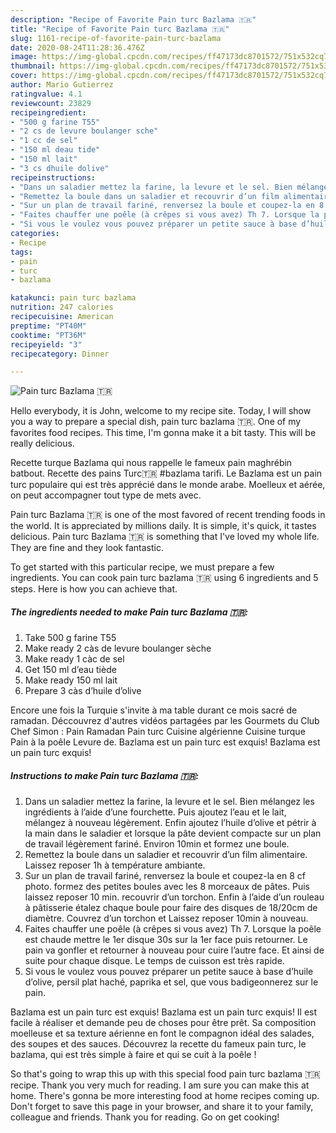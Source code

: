 ```yaml
---
description: "Recipe of Favorite Pain turc Bazlama 🇹🇷"
title: "Recipe of Favorite Pain turc Bazlama 🇹🇷"
slug: 1161-recipe-of-favorite-pain-turc-bazlama
date: 2020-08-24T11:28:36.476Z
image: https://img-global.cpcdn.com/recipes/ff47173dc8701572/751x532cq70/pain-turc-bazlama-🇹🇷-photo-principale-de-la-recette.jpg
thumbnail: https://img-global.cpcdn.com/recipes/ff47173dc8701572/751x532cq70/pain-turc-bazlama-🇹🇷-photo-principale-de-la-recette.jpg
cover: https://img-global.cpcdn.com/recipes/ff47173dc8701572/751x532cq70/pain-turc-bazlama-🇹🇷-photo-principale-de-la-recette.jpg
author: Mario Gutierrez
ratingvalue: 4.1
reviewcount: 23829
recipeingredient:
- "500 g farine T55"
- "2 cs de levure boulanger sche"
- "1 cc de sel"
- "150 ml deau tide"
- "150 ml lait"
- "3 cs dhuile dolive"
recipeinstructions:
- "Dans un saladier mettez la farine, la levure et le sel. Bien mélangez les ingrédients à l’aide d’une fourchette. Puis ajoutez l’eau et le lait, mélangez à nouveau légèrement. Enfin ajoutez l’huile d’olive et pétrir à la main dans le saladier et lorsque la pâte devient compacte sur un plan de travail légèrement fariné. Environ 10min et formez une boule."
- "Remettez la boule dans un saladier et recouvrir d’un film alimentaire. Laissez reposer 1h à température ambiante."
- "Sur un plan de travail fariné, renversez la boule et coupez-la en 8 cf photo. formez des petites boules avec les 8 morceaux de pâtes. Puis laissez reposer 10 min. recouvrir d’un torchon. Enfin à l’aide d’un rouleau à pâtisserie étalez chaque boule pour faire des disques de 18/20cm de diamètre. Couvrez d’un torchon et Laissez reposer 10min à nouveau."
- "Faites chauffer une poêle (à crêpes si vous avez) Th 7. Lorsque la poêle est chaude mettre le 1er disque 30s sur la 1er face puis retourner. Le pain va gonfler et retourner à nouveau pour cuire l’autre face. Et ainsi de suite pour chaque disque. Le temps de cuisson est très rapide."
- "Si vous le voulez vous pouvez préparer un petite sauce à base d’huile d’olive, persil plat haché, paprika et sel, que vous badigeonnerez sur le pain."
categories:
- Recipe
tags:
- pain
- turc
- bazlama

katakunci: pain turc bazlama 
nutrition: 247 calories
recipecuisine: American
preptime: "PT40M"
cooktime: "PT36M"
recipeyield: "3"
recipecategory: Dinner

---
```



![Pain turc Bazlama 🇹🇷](https://img-global.cpcdn.com/recipes/ff47173dc8701572/751x532cq70/pain-turc-bazlama-🇹🇷-photo-principale-de-la-recette.jpg)

Hello everybody, it is John, welcome to my recipe site. Today, I will show you a way to prepare a special dish, pain turc bazlama 🇹🇷. One of my favorites food recipes. This time, I'm gonna make it a bit tasty. This will be really delicious.

Recette turque Bazlama qui nous rappelle le fameux pain maghrébin batbout. Recette des pains Turc🇹🇷 #bazlama tarifi. Le Bazlama est un pain turc populaire qui est très apprécié dans le monde arabe. Moelleux et aérée, on peut accompagner tout type de mets avec.

Pain turc Bazlama 🇹🇷 is one of the most favored of recent trending foods in the world. It is appreciated by millions daily. It is simple, it's quick, it tastes delicious. Pain turc Bazlama 🇹🇷 is something that I've loved my whole life. They are fine and they look fantastic.


To get started with this particular recipe, we must prepare a few ingredients. You can cook pain turc bazlama 🇹🇷 using 6 ingredients and 5 steps. Here is how you can achieve that.

<!--inarticleads1-->

##### The ingredients needed to make Pain turc Bazlama 🇹🇷:

1. Take 500 g farine T55
1. Make ready 2 càs de levure boulanger sèche
1. Make ready 1 càc de sel
1. Get 150 ml d’eau tiède
1. Make ready 150 ml lait
1. Prepare 3 càs d’huile d’olive


Encore une fois la Turquie s&#39;invite à ma table durant ce mois sacré de ramadan. Déccouvrez d&#39;autres vidéos partagées par les Gourmets du Club Chef Simon : Pain Ramadan Pain turc Cuisine algérienne Cuisine turque Pain à la poêle Levure de. Bazlama est un pain turc est exquis! Bazlama est un pain turc exquis! 

<!--inarticleads2-->

##### Instructions to make Pain turc Bazlama 🇹🇷:

1. Dans un saladier mettez la farine, la levure et le sel. Bien mélangez les ingrédients à l’aide d’une fourchette. Puis ajoutez l’eau et le lait, mélangez à nouveau légèrement. Enfin ajoutez l’huile d’olive et pétrir à la main dans le saladier et lorsque la pâte devient compacte sur un plan de travail légèrement fariné. Environ 10min et formez une boule.
1. Remettez la boule dans un saladier et recouvrir d’un film alimentaire. Laissez reposer 1h à température ambiante.
1. Sur un plan de travail fariné, renversez la boule et coupez-la en 8 cf photo. formez des petites boules avec les 8 morceaux de pâtes. Puis laissez reposer 10 min. recouvrir d’un torchon. Enfin à l’aide d’un rouleau à pâtisserie étalez chaque boule pour faire des disques de 18/20cm de diamètre. Couvrez d’un torchon et Laissez reposer 10min à nouveau.
1. Faites chauffer une poêle (à crêpes si vous avez) Th 7. Lorsque la poêle est chaude mettre le 1er disque 30s sur la 1er face puis retourner. Le pain va gonfler et retourner à nouveau pour cuire l’autre face. Et ainsi de suite pour chaque disque. Le temps de cuisson est très rapide.
1. Si vous le voulez vous pouvez préparer un petite sauce à base d’huile d’olive, persil plat haché, paprika et sel, que vous badigeonnerez sur le pain.


Bazlama est un pain turc est exquis! Bazlama est un pain turc exquis! Il est facile à réaliser et demande peu de choses pour être prêt. Sa composition moelleuse et sa texture aérienne en font le compagnon idéal des salades, des soupes et des sauces. Découvrez la recette du fameux pain turc, le bazlama, qui est très simple à faire et qui se cuit à la poêle ! 

So that's going to wrap this up with this special food pain turc bazlama 🇹🇷 recipe. Thank you very much for reading. I am sure you can make this at home. There's gonna be more interesting food at home recipes coming up. Don't forget to save this page in your browser, and share it to your family, colleague and friends. Thank you for reading. Go on get cooking!
